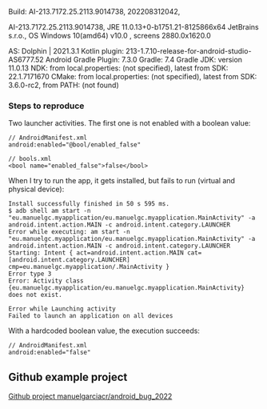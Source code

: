 Build: AI-213.7172.25.2113.9014738, 202208312042, 

AI-213.7172.25.2113.9014738, JRE 11.0.13+0-b1751.21-8125866x64 JetBrains s.r.o., OS Windows 10(amd64) v10.0 , screens 2880.0x1620.0

AS: Dolphin | 2021.3.1
Kotlin plugin: 213-1.7.10-release-for-android-studio-AS6777.52
Android Gradle Plugin: 7.3.0
Gradle: 7.4
Gradle JDK: version 11.0.13
NDK: from local.properties: (not specified), latest from SDK: 22.1.7171670
CMake: from local.properties: (not specified), latest from SDK: 3.6.0-rc2, from PATH: (not found)

### Steps to reproduce

Two launcher activities. The first one is not enabled with a boolean value:

```
// AndroidManifest.xml
android:enabled="@bool/enabled_false"

// bools.xml
<bool name="enabled_false">false</bool>
```
When I try to run the app, it gets installed, but fails to run (virtual and physical device):
```
Install successfully finished in 50 s 595 ms.
$ adb shell am start -n "eu.manuelgc.myapplication/eu.manuelgc.myapplication.MainActivity" -a android.intent.action.MAIN -c android.intent.category.LAUNCHER
Error while executing: am start -n "eu.manuelgc.myapplication/eu.manuelgc.myapplication.MainActivity" -a android.intent.action.MAIN -c android.intent.category.LAUNCHER
Starting: Intent { act=android.intent.action.MAIN cat=[android.intent.category.LAUNCHER] cmp=eu.manuelgc.myapplication/.MainActivity }
Error type 3
Error: Activity class {eu.manuelgc.myapplication/eu.manuelgc.myapplication.MainActivity} does not exist.

Error while Launching activity
Failed to launch an application on all devices
```
With a hardcoded boolean value, the execution succeeds:

```
// AndroidManifest.xml
android:enabled="false"
```
## Github example project

[Github project manuelgarciacr/android_bug_2022](https://github.com/manuelgarciacr/android_bug_2022.git)
